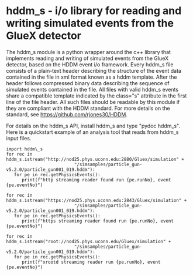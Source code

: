 # hddm\_s - i/o library for reading and writing simulated events from the GlueX detector

The hddm\_s module is a python wrapper around the c++ library that implements reading 
and writing of simulated events from the GlueX detector, based on the HDDM event i/o
framework. Every hddm\_s file consists of a plain-text header describing the structure
of the event data contained in the file in xml format known as a hddm template. After
the header follows compressed binary data describing the sequence of simulated events
contained in the file. All files with valid hddm\_s events share a compatible template
indicated by the class="s" attribute in the first line of the file header. All such
files should be readable by this module if they are compliant with the HDDM standard.
For more details on the standard, see https://github.com/rjones30/HDDM.

For details on the hddm\_s API, install hddm\_s and type "pydoc hddm\_s". Here is a 
quickstart example of an analysis tool that reads from hddm\_s input files.

	import hddm\_s
	for rec in hddm_s.istream("http://nod25.phys.uconn.edu:2880/Gluex/simulation" +
	                          "/simsamples/particle_gun-v5.2.0/particle_gun001_019.hddm"):
	   for pe in rec.getPhysicsEvents():
	      print(f"http streaming reader found run {pe.runNo}, event {pe.eventNo}")
	
	for rec in hddm_s.istream("https://nod25.phys.uconn.edu:2843/Gluex/simulation" +
	                          "/simsamples/particle_gun-v5.2.0/particle_gun001_019.hddm"):
	   for pe in rec.getPhysicsEvents():
	      print(f"https streaming reader found run {pe.runNo}, event {pe.eventNo}")
	
	for rec in hddm_s.istream("root://nod25.phys.uconn.edu/Gluex/simulation" +
	                          "/simsamples/particle_gun-v5.2.0/particle_gun001_019.hddm"):
	   for pe in rec.getPhysicsEvents():
	      print(f"xrootd streaming reader run {pe.runNo}, event {pe.eventNo}")
	
